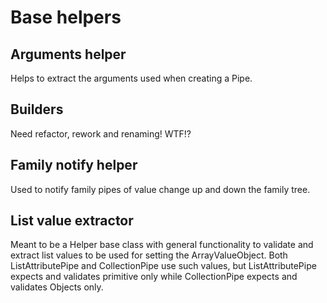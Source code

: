 # Base helpers

## Arguments helper

Helps to extract the arguments used when creating a Pipe.

## Builders

Need refactor, rework and renaming! WTF!?

## Family notify helper

Used to notify family pipes of value change up and down the family tree.

## List value extractor

Meant to be a Helper base class with general functionality to validate and extract list values to be used for setting
the ArrayValueObject. Both ListAttributePipe and CollectionPipe use such values, but ListAttributePipe expects and
validates primitive only while CollectionPipe expects and validates Objects only.

